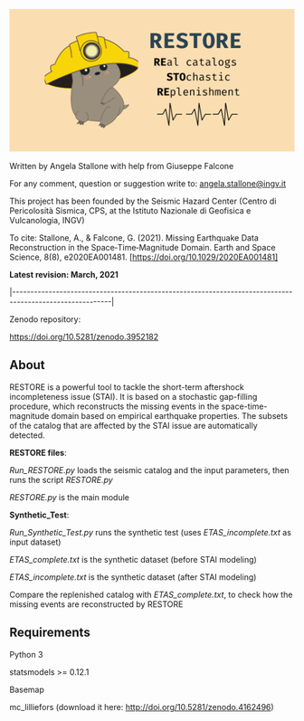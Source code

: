 
![alt text](https://github.com/angystallone/Seismology_Stuff/blob/main/figures/RESTORE_logo.png?raw=true)


Written by Angela Stallone with help from Giuseppe Falcone

For any comment, question or suggestion write to:
<angela.stallone@ingv.it>

This project has been founded by the Seismic Hazard Center
(Centro di Pericolosità Sismica, CPS, at the Istituto Nazionale di Geofisica e Vulcanologia, INGV)

To cite: Stallone, A., & Falcone, G. (2021). Missing Earthquake Data Reconstruction in the Space‐Time‐Magnitude Domain. Earth and Space Science, 8(8), e2020EA001481. [https://doi.org/10.1029/2020EA001481]

**Latest revision: March, 2021** 

|---------------------------------------------------------------------------------------------------------|

Zenodo repository:

<https://doi.org/10.5281/zenodo.3952182>

<h2>About</h2>

RESTORE is a powerful tool to tackle the short-term aftershock incompleteness issue (STAI).
It is based on a stochastic gap-filling procedure, which reconstructs the missing events in the space-time-magnitude domain based on empirical earthquake properties. The subsets of the catalog that are affected by the STAI issue are automatically detected.


**RESTORE files**:

*Run_RESTORE.py* loads the seismic catalog and the input parameters, then runs the script *RESTORE.py*

*RESTORE.py* is the main module


**Synthetic_Test**:

*Run_Synthetic_Test.py* runs the synthetic test (uses *ETAS_incomplete.txt* as input dataset)

*ETAS_complete.txt* is the synthetic dataset (before STAI modeling)

*ETAS_incomplete.txt* is the synthetic dataset (after STAI modeling)

Compare the replenished catalog with *ETAS_complete.txt*, to check how the missing events are reconstructed by RESTORE

<h2>Requirements</h2>

Python 3

statsmodels >= 0.12.1

Basemap

mc_lilliefors (download it here: <http://doi.org/10.5281/zenodo.4162496>)






